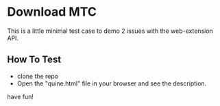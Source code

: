 # Download MTC

This is a little minimal test case to demo 2 issues with the web-extension API.

## How To Test

 - clone the repo
 - Open the "quine.html" file in your browser and see the description. 

have fun!
